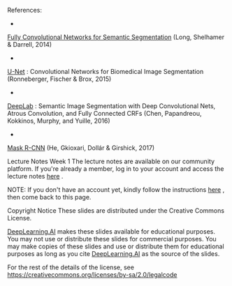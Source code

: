 References: 

- 
[Fully Convolutional Networks for Semantic Segmentation](http://imaginarynumber.net/data/fcn.pdf)
 (Long, Shelhamer & Darrell, 2014)

- 
[U-Net](https://lmb.informatik.uni-freiburg.de/people/ronneber/u-net/)
: Convolutional Networks for Biomedical Image Segmentation (Ronneberger, Fischer & Brox, 2015)

- 
[DeepLab](http://liangchiehchen.com/projects/DeepLab.html)
: Semantic Image Segmentation with Deep Convolutional Nets, Atrous Convolution, and Fully Connected CRFs
  (Chen, Papandreou, Kokkinos, Murphy, and Yuille, 2016)

- 
[Mask R-CNN](https://arxiv.org/abs/1311.2524)
 (He, Gkioxari, Dollár & Girshick, 2017)

 Lecture Notes Week 1
The lecture notes are available on our community platform. If you're already a member, log in to your account and access the lecture notes [here](https://community.deeplearning.ai/t/tf-at-course-3-lecture-notes/51575)
.

NOTE: If you don't have an account yet, kindly follow the instructions [here](https://www.coursera.org/learn/advanced-computer-vision-with-tensorflow/ungradedLti/sIDOu/important-have-questions-issues-or-ideas-join-our-community)
, then come back to this page.


Copyright Notice
These slides are distributed under the Creative Commons License.

[DeepLearning.AI](https://www.deeplearning.ai/)
 makes these slides available for educational purposes. You may not use or distribute these slides for commercial purposes. You may make copies of these slides and use or distribute them for educational purposes as long as you cite 
[DeepLearning.AI](https://www.deeplearning.ai/)
 as the source of the slides.

For the rest of the details of the license, see 
https://creativecommons.org/licenses/by-sa/2.0/legalcode